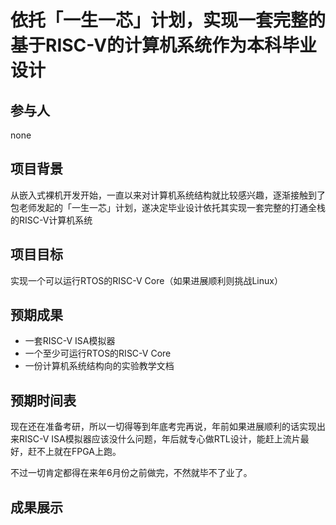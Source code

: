 # 依托「一生一芯」计划，实现一套完整的基于RISC-V的计算机系统作为本科毕业设计

## 参与人

none

## 项目背景

从嵌入式裸机开发开始，一直以来对计算机系统结构就比较感兴趣，逐渐接触到了包老师发起的「一生一芯」计划，遂决定毕业设计依托其实现一套完整的打通全栈的RISC-V计算机系统

## 项目目标

实现一个可以运行RTOS的RISC-V Core（如果进展顺利则挑战Linux）

## 预期成果

* 一套RISC-V ISA模拟器
* 一个至少可运行RTOS的RISC-V Core
* 一份计算机系统结构向的实验教学文档

## 预期时间表

现在还在准备考研，所以一切得等到年底考完再说，年前如果进展顺利的话实现出来RISC-V ISA模拟器应该没什么问题，年后就专心做RTL设计，能赶上流片最好，赶不上就在FPGA上跑。

不过一切肯定都得在来年6月份之前做完，不然就毕不了业了。

## 成果展示
